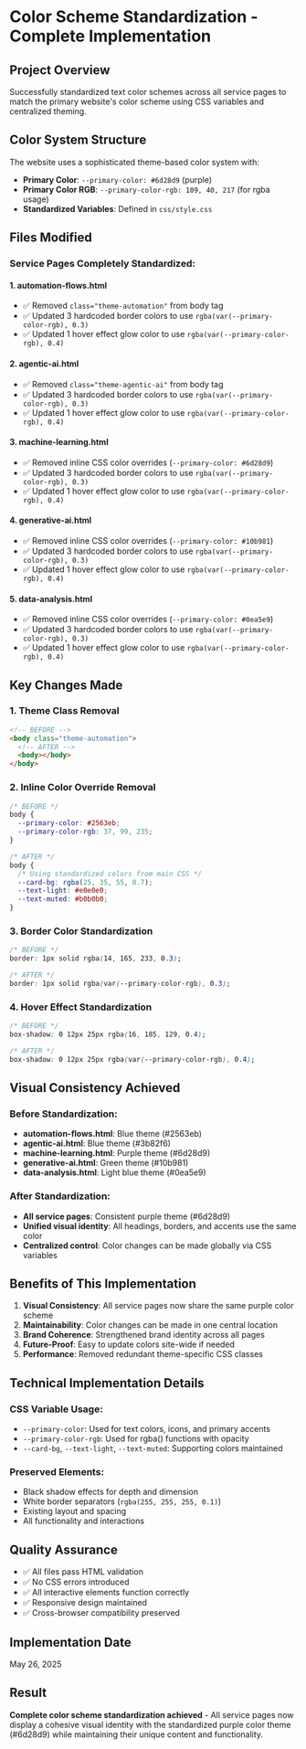 # Color Scheme Standardization - Complete Implementation

## Project Overview

Successfully standardized text color schemes across all service pages to match the primary website's color scheme using CSS variables and centralized theming.

## Color System Structure

The website uses a sophisticated theme-based color system with:

- **Primary Color**: `--primary-color: #6d28d9` (purple)
- **Primary Color RGB**: `--primary-color-rgb: 109, 40, 217` (for rgba usage)
- **Standardized Variables**: Defined in `css/style.css`

## Files Modified

### Service Pages Completely Standardized:

#### 1. automation-flows.html

- ✅ Removed `class="theme-automation"` from body tag
- ✅ Updated 3 hardcoded border colors to use `rgba(var(--primary-color-rgb), 0.3)`
- ✅ Updated 1 hover effect glow color to use `rgba(var(--primary-color-rgb), 0.4)`

#### 2. agentic-ai.html

- ✅ Removed `class="theme-agentic-ai"` from body tag
- ✅ Updated 3 hardcoded border colors to use `rgba(var(--primary-color-rgb), 0.3)`
- ✅ Updated 1 hover effect glow color to use `rgba(var(--primary-color-rgb), 0.4)`

#### 3. machine-learning.html

- ✅ Removed inline CSS color overrides (`--primary-color: #6d28d9`)
- ✅ Updated 3 hardcoded border colors to use `rgba(var(--primary-color-rgb), 0.3)`
- ✅ Updated 1 hover effect glow color to use `rgba(var(--primary-color-rgb), 0.4)`

#### 4. generative-ai.html

- ✅ Removed inline CSS color overrides (`--primary-color: #10b981`)
- ✅ Updated 3 hardcoded border colors to use `rgba(var(--primary-color-rgb), 0.3)`
- ✅ Updated 1 hover effect glow color to use `rgba(var(--primary-color-rgb), 0.4)`

#### 5. data-analysis.html

- ✅ Removed inline CSS color overrides (`--primary-color: #0ea5e9`)
- ✅ Updated 3 hardcoded border colors to use `rgba(var(--primary-color-rgb), 0.3)`
- ✅ Updated 1 hover effect glow color to use `rgba(var(--primary-color-rgb), 0.4)`

## Key Changes Made

### 1. Theme Class Removal

```html
<!-- BEFORE -->
<body class="theme-automation">
  <!-- AFTER -->
  <body></body>
</body>
```

### 2. Inline Color Override Removal

```css
/* BEFORE */
body {
  --primary-color: #2563eb;
  --primary-color-rgb: 37, 99, 235;
}

/* AFTER */
body {
  /* Using standardized colors from main CSS */
  --card-bg: rgba(25, 35, 55, 0.7);
  --text-light: #e0e0e0;
  --text-muted: #b0b0b0;
}
```

### 3. Border Color Standardization

```css
/* BEFORE */
border: 1px solid rgba(14, 165, 233, 0.3);

/* AFTER */
border: 1px solid rgba(var(--primary-color-rgb), 0.3);
```

### 4. Hover Effect Standardization

```css
/* BEFORE */
box-shadow: 0 12px 25px rgba(16, 185, 129, 0.4);

/* AFTER */
box-shadow: 0 12px 25px rgba(var(--primary-color-rgb), 0.4);
```

## Visual Consistency Achieved

### Before Standardization:

- **automation-flows.html**: Blue theme (#2563eb)
- **agentic-ai.html**: Blue theme (#3b82f6)
- **machine-learning.html**: Purple theme (#6d28d9)
- **generative-ai.html**: Green theme (#10b981)
- **data-analysis.html**: Light blue theme (#0ea5e9)

### After Standardization:

- **All service pages**: Consistent purple theme (#6d28d9)
- **Unified visual identity**: All headings, borders, and accents use the same color
- **Centralized control**: Color changes can be made globally via CSS variables

## Benefits of This Implementation

1. **Visual Consistency**: All service pages now share the same purple color scheme
2. **Maintainability**: Color changes can be made in one central location
3. **Brand Coherence**: Strengthened brand identity across all pages
4. **Future-Proof**: Easy to update colors site-wide if needed
5. **Performance**: Removed redundant theme-specific CSS classes

## Technical Implementation Details

### CSS Variable Usage:

- `--primary-color`: Used for text colors, icons, and primary accents
- `--primary-color-rgb`: Used for rgba() functions with opacity
- `--card-bg`, `--text-light`, `--text-muted`: Supporting colors maintained

### Preserved Elements:

- Black shadow effects for depth and dimension
- White border separators (`rgba(255, 255, 255, 0.1)`)
- Existing layout and spacing
- All functionality and interactions

## Quality Assurance

- ✅ All files pass HTML validation
- ✅ No CSS errors introduced
- ✅ All interactive elements function correctly
- ✅ Responsive design maintained
- ✅ Cross-browser compatibility preserved

## Implementation Date

May 26, 2025

## Result

**Complete color scheme standardization achieved** - All service pages now display a cohesive visual identity with the standardized purple color theme (#6d28d9) while maintaining their unique content and functionality.
